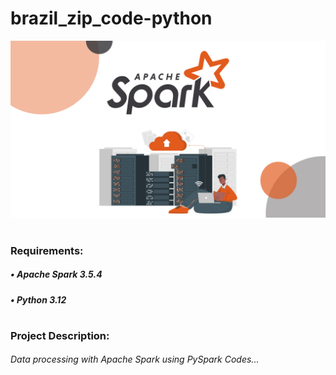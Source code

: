 # brazil_zip_code-python

![alt text](spark.jpg)
#
### Requirements:
##### • Apache Spark 3.5.4
##### • Python 3.12
#
### Project Description:
###### Data processing with Apache Spark using PySpark Codes...
